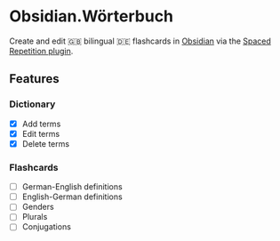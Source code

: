 # Obsidian.Wörterbuch
Create and edit 🇬🇧 bilingual 🇩🇪 flashcards in [Obsidian](Obsidian.md) via the [Spaced Repetition plugin](https://github.com/st3v3nmw/obsidian-spaced-repetition).

## Features
### Dictionary
- [X] Add terms
- [X] Edit terms
- [X] Delete terms

### Flashcards
- [ ] German-English definitions
- [ ] English-German definitions
- [ ] Genders
- [ ] Plurals
- [ ] Conjugations
